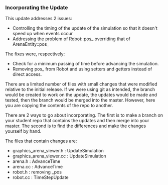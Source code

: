 ### Incorporating the Update

This update addresses 2 issues:
- Controlling the timing of the update of the simulation so that it doesn't speed up when events occur
- Addressing the problem of Robot::pos_ overriding that of ArenaEntity::pos_

The fixes were, respectively:
- Check for a minimum passing of time before advancing the simulation.
- Removing pos_ from Robot and using setters and getters instead of direct access.

There are a limited number of files with small changes that were modified relative to the initial release.
If we were using git as intended, the branch would be created to work on the update, the updates would be made
and tested, then the branch would be merged into the master. However, here you are copying the contents of
the repo to another.

There are 2 ways to go about incorporating. The first is to make a branch on your student repo that contains the 
updates and then merge into your master. The second is to find the differences and make the changes yourself by hand.

The files that contain changes are:
- graphics_arena_viewer.h : UpdateSimulation
- graphics_arena_viewer.cc : UpdateSimulation
- arena.h : AdvanceTime
- arena.cc : AdvanceTime
- robot.h : removing _pos
- robot.cc : TimeStepUpdate

